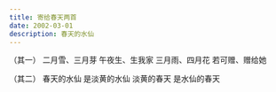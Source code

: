```yaml
---
title: 寄给春天两首
date: 2002-03-01
description: 春天的水仙
---
```


（其一）
二月雪、三月芽
午夜生、生我家
三月雨、四月花
若可赠、赠给她

（其二）
春天的水仙
是淡黄的水仙
淡黄的春天
是水仙的春天